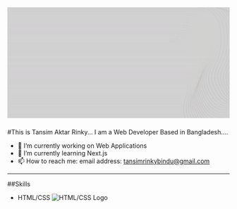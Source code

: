 ![Your GIF Title](ezgif.com-video-to-gif.gif)
---


#This is Tansim Aktar Rinky...
I am a Web Developer Based in Bangladesh....

- 🔭 I’m currently working on Web Applications
- 🌱 I’m currently learning Next.js
- 📫 How to reach me: email address: tansimrinkybindu@gmail.com
---


##Skills
- HTML/CSS ![HTML/CSS Logo]([link_to_html_css_logo.png](https://i.ibb.co/gM2Y9Yd/png-transparent-logo-html-html5.png))



<!--
**Tansimrinky/tansimrinky** is a ✨ _special_ ✨ repository because its `README.md` (this file) appears on your GitHub profile.

Here are some ideas to get you started:

- 🔭 I’m currently working on ...
- 🌱 I’m currently learning ...
- 👯 I’m looking to collaborate on ...
- 🤔 I’m looking for help with ...
- 💬 Ask me about ...
- 📫 How to reach me: ...
- 😄 Pronouns: ...
- ⚡ Fun fact: ...
-->
